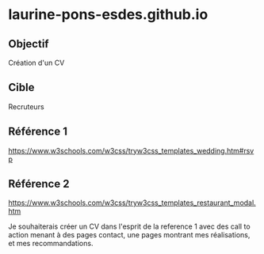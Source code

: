 # laurine-pons-esdes.github.io

## Objectif
Création d'un CV

## Cible
Recruteurs

## Référence 1 
https://www.w3schools.com/w3css/tryw3css_templates_wedding.htm#rsvp

## Référence 2
https://www.w3schools.com/w3css/tryw3css_templates_restaurant_modal.htm

Je souhaiterais créer un CV dans l'esprit de la reference 1 avec des call to action menant à des pages contact, une pages montrant mes réalisations, et mes recommandations. 
